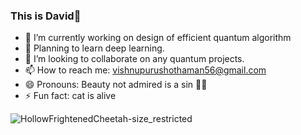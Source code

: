 ### This is David👋

- 🔭 I’m currently working on design of efficient quantum algorithm
- 🌱 Planning to learn deep learning.
- 👯 I’m looking to collaborate on any quantum projects.
- 📫 How to reach me:  vishnupurushothaman56@gmail.com 
- 😄 Pronouns: Beauty not admired is a sin 🍁🍁
- ⚡ Fun fact: cat is alive 


![HollowFrightenedCheetah-size_restricted](https://user-images.githubusercontent.com/115821009/202883315-66d1b542-4f6e-4d74-81c8-d293208d8c9c.gif)
